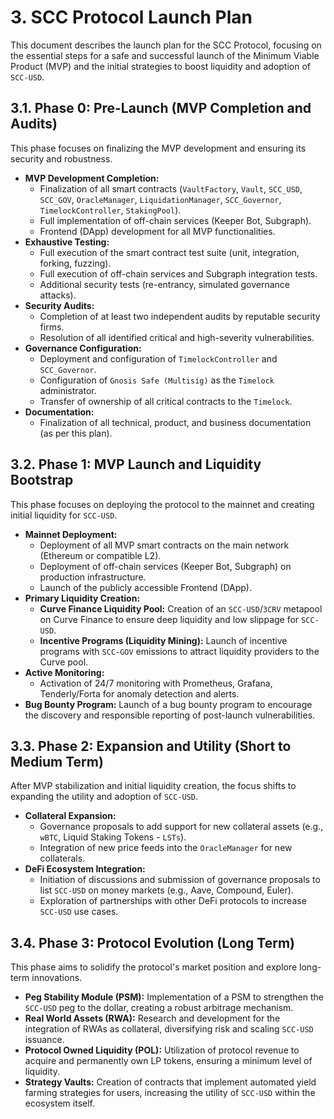 # 3. SCC Protocol Launch Plan

This document describes the launch plan for the SCC Protocol, focusing on the essential steps for a safe and successful launch of the Minimum Viable Product (MVP) and the initial strategies to boost liquidity and adoption of `SCC-USD`.

## 3.1. Phase 0: Pre-Launch (MVP Completion and Audits)

This phase focuses on finalizing the MVP development and ensuring its security and robustness.

*   **MVP Development Completion:**
    *   Finalization of all smart contracts (`VaultFactory`, `Vault`, `SCC_USD`, `SCC_GOV`, `OracleManager`, `LiquidationManager`, `SCC_Governor`, `TimelockController`, `StakingPool`).
    *   Full implementation of off-chain services (Keeper Bot, Subgraph).
    *   Frontend (DApp) development for all MVP functionalities.
*   **Exhaustive Testing:**
    *   Full execution of the smart contract test suite (unit, integration, forking, fuzzing).
    *   Full execution of off-chain services and Subgraph integration tests.
    *   Additional security tests (re-entrancy, simulated governance attacks).
*   **Security Audits:**
    *   Completion of at least two independent audits by reputable security firms.
    *   Resolution of all identified critical and high-severity vulnerabilities.
*   **Governance Configuration:**
    *   Deployment and configuration of `TimelockController` and `SCC_Governor`.
    *   Configuration of `Gnosis Safe (Multisig)` as the `Timelock` administrator.
    *   Transfer of ownership of all critical contracts to the `Timelock`.
*   **Documentation:**
    *   Finalization of all technical, product, and business documentation (as per this plan).

## 3.2. Phase 1: MVP Launch and Liquidity Bootstrap

This phase focuses on deploying the protocol to the mainnet and creating initial liquidity for `SCC-USD`.

*   **Mainnet Deployment:**
    *   Deployment of all MVP smart contracts on the main network (Ethereum or compatible L2).
    *   Deployment of off-chain services (Keeper Bot, Subgraph) on production infrastructure.
    *   Launch of the publicly accessible Frontend (DApp).
*   **Primary Liquidity Creation:**
    *   **Curve Finance Liquidity Pool:** Creation of an `SCC-USD`/`3CRV` metapool on Curve Finance to ensure deep liquidity and low slippage for `SCC-USD`.
    *   **Incentive Programs (Liquidity Mining):** Launch of incentive programs with `SCC-GOV` emissions to attract liquidity providers to the Curve pool.
*   **Active Monitoring:**
    *   Activation of 24/7 monitoring with Prometheus, Grafana, Tenderly/Forta for anomaly detection and alerts.
*   **Bug Bounty Program:** Launch of a bug bounty program to encourage the discovery and responsible reporting of post-launch vulnerabilities.

## 3.3. Phase 2: Expansion and Utility (Short to Medium Term)

After MVP stabilization and initial liquidity creation, the focus shifts to expanding the utility and adoption of `SCC-USD`.

*   **Collateral Expansion:**
    *   Governance proposals to add support for new collateral assets (e.g., `wBTC`, Liquid Staking Tokens - `LSTs`).
    *   Integration of new price feeds into the `OracleManager` for new collaterals.
*   **DeFi Ecosystem Integration:**
    *   Initiation of discussions and submission of governance proposals to list `SCC-USD` on money markets (e.g., Aave, Compound, Euler).
    *   Exploration of partnerships with other DeFi protocols to increase `SCC-USD` use cases.

## 3.4. Phase 3: Protocol Evolution (Long Term)

This phase aims to solidify the protocol's market position and explore long-term innovations.

*   **Peg Stability Module (PSM):** Implementation of a PSM to strengthen the `SCC-USD` peg to the dollar, creating a robust arbitrage mechanism.
*   **Real World Assets (RWA):** Research and development for the integration of RWAs as collateral, diversifying risk and scaling `SCC-USD` issuance.
*   **Protocol Owned Liquidity (POL):** Utilization of protocol revenue to acquire and permanently own LP tokens, ensuring a minimum level of liquidity.
*   **Strategy Vaults:** Creation of contracts that implement automated yield farming strategies for users, increasing the utility of `SCC-USD` within the ecosystem itself.
